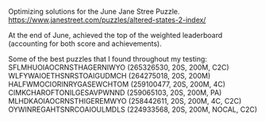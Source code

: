 Optimizing solutions for the June Jane Stree Puzzle.
https://www.janestreet.com/puzzles/altered-states-2-index/ 

At the end of June, achieved the top of the weighted leaderboard (accounting for both score and achievements).

Some of the best puzzles that I found throughout my testing:
SFLMHUOIAOCRNSTHAGERNIWYO (265326530, 20S, 200M, C2C)
WLFYWAIOETHSNRSTOAIGUDMCH (264275018, 20S, 200M)
HALFWMOCIORINRYGASEWCHTOM (259100477, 20S, 200M, 4C)
CIMKCHAROFTONILGESAVPWNND (259065103, 20S, 200M, PA)
MLHDKAOIAOCRNSTHIGEREMWYO (258442611, 20S, 200M, 4C, C2C)
OYWINREGAHTSNRCOAIOULMDLS (224933568, 20S, 200M, NOCAL, C2C)
